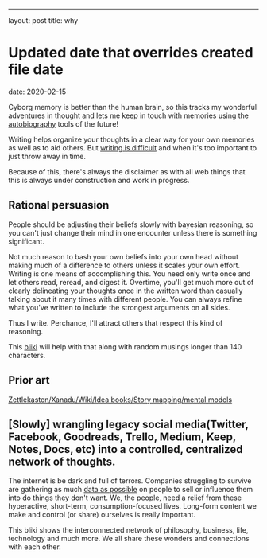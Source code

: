 ---
layout: post
title: why
# Updated date that overrides created file date
date: 2020-02-15

Cyborg memory is better than the human brain, so this tracks my wonderful adventures in thought and lets me keep in touch with memories using the [autobiography](/me) tools of the future!

Writing helps organize your thoughts in a clear way for your own memories as well as to aid others. But [writing is difficult](https://www.martinfowler.com/bliki/WhatIsaBliki.html) and when it's too important to just throw away in time.

Because of this, there's always the disclaimer as with all web things that this is always under construction and work in progress.

## Rational persuasion

People should be adjusting their beliefs slowly with bayesian reasoning, so you can't just change their mind in one encounter unless there is something significant. 

Not much reason to bash your own beliefs into your own head without making much of a difference to others unless it scales your own effort. Writing is one means of accomplishing this. You need only write once and let others read, reread, and digest it. Overtime, you'll get much more out of clearly delineating your thoughts once in the written word than casually talking about it many times with different people. You can always refine what you've written to include the strongest arguments on all sides. 

Thus I write. Perchance, I'll attract others that respect this kind of reasoning.

This [bliki](/bliki) will help with that along with random musings longer than 140 characters.

## Prior art

[Zettlekasten/Xanadu/Wiki/Idea books/Story mapping/mental models](https://www.lesswrong.com/posts/NfdHG6oHBJ8Qxc26s/the-zettelkasten-method-1)

## [Slowly] wrangling legacy social media(Twitter, Facebook, Goodreads, Trello, Medium, Keep, Notes, Docs, etc)  into a controlled, centralized network of thoughts. 

The internet is be dark and full of terrors. Companies struggling to survive are gathering as much [data as possible](/privacy) on people to sell or influence them into do things they don't want. We, the people, need a relief from these hyperactive, short-term, consumption-focused lives. Long-form content we make and control (or share) ourselves is really important. 

This bliki shows the interconnected network of philosophy, business, life, technology and much more. We all share these wonders and connections with each other. 
